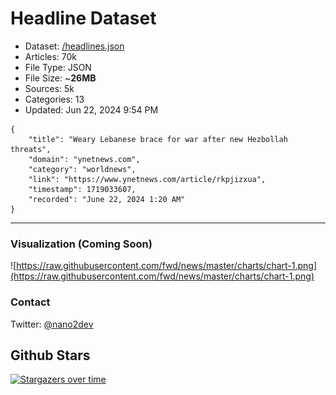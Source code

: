 # Headline Dataset

- Dataset: [/headlines.json](https://raw.githubusercontent.com/fwd/news/master/headlines.json) 
- Articles: 70k
- File Type: JSON
- File Size: ~**26MB**
- Sources: 5k
- Categories: 13
- Updated: Jun 22, 2024 9:54 PM

```
{
    "title": "Weary Lebanese brace for war after new Hezbollah threats",
    "domain": "ynetnews.com",
    "category": "worldnews",
    "link": "https://www.ynetnews.com/article/rkpjizxua",
    "timestamp": 1719033607,
    "recorded": "June 22, 2024 1:20 AM"
}
```

---

### Visualization (Coming Soon)

![https://raw.githubusercontent.com/fwd/news/master/charts/chart-1.png](https://raw.githubusercontent.com/fwd/news/master/charts/chart-1.png)

### Contact 

Twitter: [@nano2dev](https://twitter.com/nano2dev)

## Github Stars

[![Stargazers over time](https://starchart.cc/fwd/news.svg)](https://starchart.cc/fwd/news)
